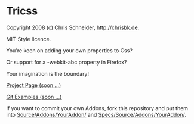 Tricss
======

Copyright 2008 (c) Chris Schneider, <http://chrisbk.de>.

MIT-Style licence.

You're keen on adding your own properties to Css?

Or support for a -webkit-abc property in Firefox?

Your imagination is the boundary!


[Project Page (soon ...)](http://chrisbk.de/repository/css/)

[Git Examples (soon ...)](http://chrisbk.de/repository/css/git/Examples/)


If you want to commit your own Addons, fork this repository and put them into [Source/Addons/YourAddon/](http://github.com/ChrisSchneider/tricss/tree/master/Specs/Source/Addons) and [Specs/Source/Addons/YourAddon/](http://github.com/ChrisSchneider/tricss/tree/master/Specs/Source/Addons).